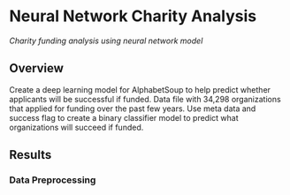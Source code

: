 # Neural Network Charity Analysis
 *Charity funding analysis using neural network model*
 

## Overview

Create a deep learning model for AlphabetSoup to help predict whether applicants will be successful if funded.  Data file with 34,298 organizations that applied for funding over the past few years.  Use meta data and success flag to create a binary classifier model to predict what organizations will succeed if funded.


## Results

### Data Preprocessing


